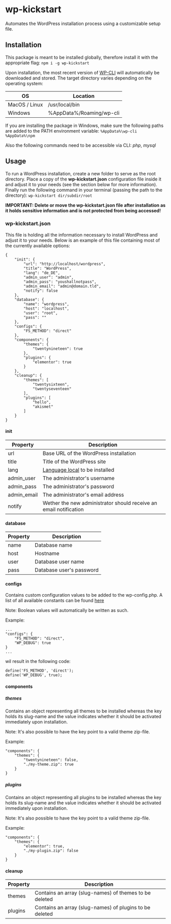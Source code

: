 # wp-kickstart

Automates the WordPress installation process using a customizable setup file.

## Installation

This package is meant to be installed globally, therefore install it with the appropriate flag:
`npm i -g wp-kickstart`

Upon installation, the most recent version of [WP-CLI](https://wp-cli.org) will automatically be downloaded and stored. The target directory varies depending on the operating system:

OS | Location
---- | ---
MacOS / Linux | /usr/local/bin
Windows | %AppData%/Roaming/wp-cli

If you are installing the package in Windows, make sure the following paths are added to the PATH environment variable:
`%AppData%\wp-cli`
`%AppData%\npm`

Also the following commands need to be accessible via CLI: *php*, *mysql*

## Usage

To run a WordPress installation, create a new folder to serve as the root directory. Place a copy of the **wp-kickstart.json** configuration file inside it and adjust it to your needs (see the section below for more information). Finally run the following command in your terminal (passing the path to the directory):
`wp-kickstart dir/subdir/root`

**IMPORTANT: Delete or move the wp-kickstart.json file after installation as it holds sensitive information and is not protected from being accessed!**

### wp-kickstart.json

This file is holding all the information necessary to install WordPress and adjust it to your needs. Below is an example of this file containing most of the currently available options:
```
{
    "init": {
        "url": "http://localhost/wordpress",
        "title": "WordPress",
        "lang": "de_DE",
        "admin_user": "admin",
        "admin_pass": "youshallnotpass",
        "admin_email": "admin@domain.tld",
        "notify": false
    },
    "database": {
        "name": "wordpress",
        "host": "localhost",
        "user": "root",
        "pass": ""
    },
    "configs": {
        "FS_METHOD": "direct"
    },
    "components": {
        "themes": {
            "twentynineteen": true
        },
        "plugins": {
            "elementor": true
        }
    },
    "cleanup": {
        "themes": [
            "twentysixteen",
            "twentyseventeen"
        ],
        "plugins": [
            "hello",
            "akismet"
        ]
    }
}
```

#### init

Property | Description
---- | ---
url | Base URL of the WordPress installation
title | Title of the WordPress site
lang | [Language local](https://translate.wordpress.org) to be installed
admin_user | The administrator's username
admin_pass | The administrator's password
admin_email | The administrator's email address
notify | Wether the new administrator should receive an email notification

#### database

Property | Description
---- | ---
name | Database name
host | Hostname
user | Database user name
pass | Database user's password

#### configs

Contains custom configuration values to be added to the wp-config.php.
A list of all available constants can be found [here](https://wordpress.org/support/article/editing-wp-config-php/)

Note: Boolean values will automatically be written as such.

Example:
```
...
"configs": {
	"FS_METHOD": "direct",
	"WP_DEBUG": true
}
...
```
wil result in the following code:
```
define('FS_METHOD', 'direct');
define('WP_DEBUG', true);
```

#### components

##### themes

Contains an object representing all themes to be installed whereas the key holds its slug-name and the value indicates whether it should be activated immediately upon installation.

Note: It's also possible to have the key point to a valid theme zip-file.

Example:
```
"components": {
	"themes": {
		"twentynineteen": false,
		"./my-theme.zip": true
	}
}
```

##### plugins

Contains an object representing all plugins to be installed whereas the key holds its slug-name and the value indicates whether it should be activated immediately upon installation.

Note: It's also possible to have the key point to a valid theme zip-file.

Example:
```
"components": {
	"themes": {
		"elementor": true,
		"./my-plugin.zip": false
	}
}
```

#### cleanup

Property | Description
---- | ---
themes | Contains an array (slug-names) of themes to be deleted
plugins | Contains an array (slug-names) of plugins to be deleted
